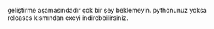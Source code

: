 geliştirme aşamasındadır çok bir şey beklemeyin. pythonunuz yoksa releases kısmından exeyi indirebbilirsiniz.
